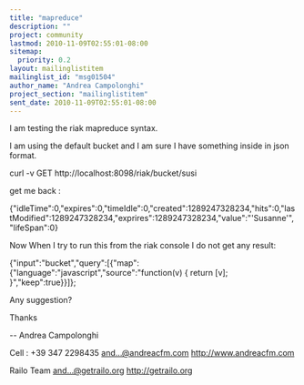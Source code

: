 ```yaml
---
title: "mapreduce"
description: ""
project: community
lastmod: 2010-11-09T02:55:01-08:00
sitemap:
  priority: 0.2
layout: mailinglistitem
mailinglist_id: "msg01504"
author_name: "Andrea Campolonghi"
project_section: "mailinglistitem"
sent_date: 2010-11-09T02:55:01-08:00
---
```



I am testing the riak mapreduce syntax.

I am using the default bucket and I am sure I have something inside in json
format.

curl -v GET http://localhost:8098/riak/bucket/susi

get me back :

{"idleTime":0,"expires":0,"timeIdle":0,"created":1289247328234,"hits":0,"lastModified":1289247328234,"exprires":1289247328234,"value":"'Susanne'","lifeSpan":0}

Now When I try to run this from the riak console I do not get any result:

{"input":"bucket","query":[{"map":{"language":"javascript","source":"function(v)
{ return [v]; }","keep":true}}]};

Any suggestion?

Thanks

-- 
Andrea Campolonghi

Cell : +39 347 2298435
and...@andreacfm.com
http://www.andreacfm.com

Railo Team
and...@getrailo.org
http://getrailo.org
